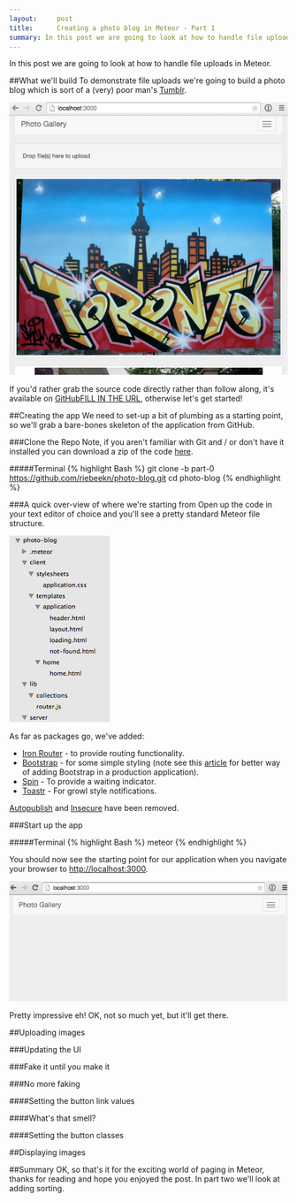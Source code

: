 ```yaml
---
layout:     post
title:      Creating a photo blog in Meteor - Part 1
summary: In this post we are going to look at how to handle file uploads in Meteor.  We'll create a simple photo blog using some great 3rd party packages which make handling files in Meteor a snap.
---
```

In this post we are going to look at how to handle file uploads in Meteor.

##What we'll build
To demonstrate file uploads we're going to build a photo blog which is sort of a (very) poor man's <a href="https://www.tumblr.com/" target="_blank">Tumblr</a>.

<img src="../images/posts/photo-blog-part-1/app-done-part-1.png" class="img-responsive" />

If you'd rather grab the source code directly rather than follow along, it's available on <a href="" target="_blank">GitHubFILL IN THE URL</a>, otherwise let's get started!

##Creating the app
We need to set-up a bit of plumbing as a starting point, so we'll grab a bare-bones skeleton of the application from GitHub.

###Clone the Repo
Note, if you aren't familiar with Git and / or don't have it installed you can download a zip of the code <a href="https://github.com/riebeekn/photo-blog/tree/part-0" target="_blank">here</a>.

#####Terminal
{% highlight Bash %}
git clone -b part-0 https://github.com/riebeekn/photo-blog.git
cd photo-blog
{% endhighlight %}

###A quick over-view of where we're starting from
Open up the code in your text editor of choice and you'll see a pretty standard Meteor file structure.

<img src="../images/posts/photo-blog-part-1/project-structure.png" class="img-responsive" />

As far as packages go, we've added: 

* <a href="https://atmospherejs.com/iron/router" target="_blank">Iron Router</a> - to provide routing functionality.
* <a href="https://atmospherejs.com/twbs/bootstrap" target="_blank">Bootstrap</a> - for some simple styling (note see this <a href="http://www.manuel-schoebel.com/blog/meteorjs-and-twitter-bootstrap---the-right-way" target="_blank">article</a> for better way of adding Bootstrap in a production application).
* <a href="https://atmospherejs.com/sacha/spin" target="_blank">Spin</a> - To provide a waiting indicator.
* <a href="https://github.com/chrismbeckett/meteor-toastr" target="_blank">Toastr</a> - For growl style notifications.

<a href="https://atmospherejs.com/meteor/autopublish" target="_blank">Autopublish</a>  and <a href="https://atmospherejs.com/meteor/insecure" target="_blank">Insecure</a> have been removed.

###Start up the app

#####Terminal
{% highlight Bash %}
meteor
{% endhighlight %}

You should now see the starting point for our application when you navigate your browser to <a href="http://localhost:3000" target="_blank">http://localhost:3000</a>.

<img src="../images/posts/photo-blog-part-1/app-starting-point.png" class="img-responsive" />

Pretty impressive eh!  OK, not so much yet, but it'll get there.

##Uploading images

###Updating the UI

###Fake it until you make it

###No more faking

####Setting the button link values

####What's that smell?

####Setting the button classes

##Displaying images

##Summary
OK, so that's it for the exciting world of paging in Meteor, thanks for reading and hope you enjoyed the post.  In part two we'll look at adding sorting.
